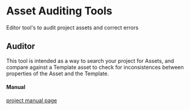 # Asset Auditing Tools
Editor tool's to audit project assets and correct errors

## Auditor
This tool is intended as a way to search your project for Assets, and compare against a Template asset to check for inconsistences between properties of the Asset and the Template.

#### Manual
[project manual page](Documentation/AssetAuditor.md)

